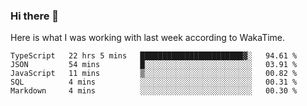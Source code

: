 ### Hi there 👋

Here is what I was working with last week according to WakaTime. 
<!--START_SECTION:waka-->
```text
TypeScript   22 hrs 5 mins   ███████████████████████▓░   94.61 % 
JSON         54 mins         █░░░░░░░░░░░░░░░░░░░░░░░░   03.91 % 
JavaScript   11 mins         ▒░░░░░░░░░░░░░░░░░░░░░░░░   00.82 % 
SQL          4 mins          ░░░░░░░░░░░░░░░░░░░░░░░░░   00.31 % 
Markdown     4 mins          ░░░░░░░░░░░░░░░░░░░░░░░░░   00.30 % 
```
<!--END_SECTION:waka-->

<!--
**keithort/keithort** is a ✨ _special_ ✨ repository because its `README.md` (this file) appears on your GitHub profile.

Here are some ideas to get you started:

- 🔭 I’m currently working on ...
- 🌱 I’m currently learning ...
- 👯 I’m looking to collaborate on ...
- 🤔 I’m looking for help with ...
- 💬 Ask me about ...
- 📫 How to reach me: ...
- 😄 Pronouns: ...
- ⚡ Fun fact: ...
-->
